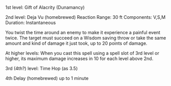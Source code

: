 1st level: Gift of Alacrity (Dunamancy)

2nd level: Deja Vu (homebrewed)
Reaction
Range: 30 ft
Components: V,S,M
Duration: Instantaneous

You twist the time around an enemy to make it experience a painful event twice. The target must succeed on a Wisdom saving throw or take the same amount and kind of damage it just took, up to 20 points of damage.

At higher levels: When you cast this spell using a spell slot of 3rd level or higher, its maximum damage increases in 10 for each level above 2nd.

3rd (4th?) level: Time Hop (as 3.5)

4th Delay (homebrewed)
up to 1 minute


